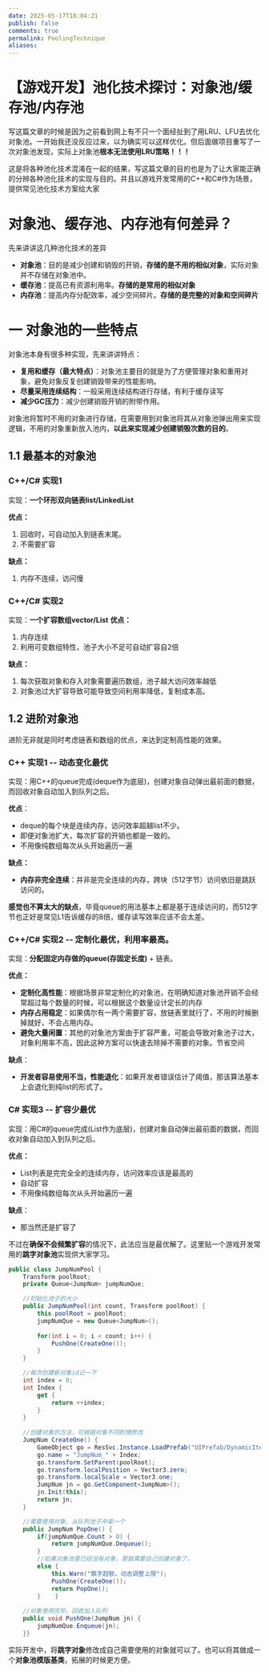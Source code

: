 ```yaml
---
date: 2025-05-17T18:04:21
publish: false
comments: true
permalink: PoolingTechnique
aliases:
---
```


# 【游戏开发】池化技术探讨：对象池/缓存池/内存池

写这篇文章的时候是因为之前看到网上有不只一个面经扯到了用LRU、LFU去优化对象池。一开始我还没反应过来，以为确实可以这样优化。但后面做项目重写了一次对象池发现，实际上对象池**根本无法使用LRU策略！！！** 

这是将各种池化技术混淆在一起的结果，写这篇文章的目的也是为了让大家能正确的分辨各种池化技术的实现与目的。并且以游戏开发常用的C++和C#作为场景，提供常见池化技术方案给大家


# 对象池、缓存池、内存池有何差异？
先来讲讲这几种池化技术的差异
- **对象池**：目的是减少创建和销毁的开销，**存储的是不用的相似对象**，实际对象并不存储在对象池中。
- **缓存池**：提高已有资源利用率。**存储的是常用的相似对象**
- **内存池**：提高内存分配效率，减少空间碎片。**存储的是完整的对象和空间碎片**


# 一 对象池的一些特点
对象池本身有很多种实现，先来讲讲特点：

- **复用和缓存（最大特点）**：对象池主要目的就是为了方便管理对象和重用对象，避免对象反复创建销毁带来的性能影响。
- **尽量采用连续结构**：一般采用连续结构进行存储，有利于缓存读写
- **减少GC压力**：减少创建销毁开销的附带作用。

对象池将暂时不用的对象进行存储，在需要用到对象池将其从对象池弹出用来实现逻辑，不用的对象重新放入池内，**以此来实现减少创建销毁次数的目的**。

## 1.1 最基本的对象池

### C++/C# 实现1
 实现：**一个环形双向链表list/LinkedList**

 **优点：**
1. 回收时，可自动加入到链表末尾。
2. 不需要扩容

**缺点：**
1. 内存不连续，访问慢

### C++/C# 实现2
实现：**一个扩容数组vector/List**
**优点：**
1. 内存连续
2. 利用可变数组特性，池子大小不足可自动扩容自2倍

**缺点：**
1. 每次获取对象和存入对象需要遍历数组，池子越大访问效率越低
2. 对象池过大扩容导致可能导致空间利用率降低，复制成本高。 
## 1.2 进阶对象池
进阶无非就是同时考虑链表和数组的优点，来达到定制高性能的效果。


### C++ 实现1 -- 动态变化最优
实现：用C++的queue完成(deque作为底层)，创建对象自动弹出最前面的数据，而回收对象自动加入到队列之后。

**优点**：
- deque的每个块是连续内存，访问效率超越list不少。
- 即便对象池扩大，每次扩容的开销也都是一致的。
- 不用像纯数组每次从头开始遍历一遍

**缺点：**
- **内存非完全连续**：并非是完全连续的内存，跨块（512字节）访问依旧是跳跃访问的。

**感觉也不算太大的缺点**，毕竟queue的用法基本上都是基于连续访问的，而512字节也正好是常见L1告诉缓存的8倍，缓存读写效率应该不会太差。

### C++/C# 实现2 -- 定制化最优，利用率最高。
实现：**分配固定内存做的queue(存固定长度)** + 链表。

**优点：**
- **定制化高性能**：根据场景非常定制化的对象池，在明确知道对象池开销不会经常超过每个数量的时候，可以根据这个数量设计定长的内存
- **内存占用稳定**：如果偶尔有一两个需要扩容，放链表里就行了，不用的时候删掉就好，不会占用内存。
- **避免大量闲置**：其他的对象池方案由于扩容严重，可能会导致对象池子过大，对象利用率不高，因此这种方案可以快速去除掉不需要的对象。节省空间 

**缺点**：
- **开发者容易使用不当，性能退化**：如果开发者错误估计了阈值，那该算法基本上会退化到纯list的形式了。


### C# 实现3 -- 扩容少最优
实现：用C#的queue完成(List作为底层)，创建对象自动弹出最前面的数据，而回收对象自动加入到队列之后。

**优点：**
- List列表是完完全全的连续内存，访问效率应该是最高的
- 自动扩容
- 不用像纯数组每次从头开始遍历一遍

**缺点**：
- 那当然还是扩容了

不过在**确保不会频繁扩容**的情况下，此法应当是最优解了。这里贴一个游戏开发常用的**跳字对象池**实现供大家学习。

```C#
public class JumpNumPool {  
    Transform poolRoot;  
    private Queue<JumpNum> jumpNumQue;  

	//初始化池子的大小
    public JumpNumPool(int count, Transform poolRoot) {  
        this.poolRoot = poolRoot;  
        jumpNumQue = new Queue<JumpNum>();  
  
        for(int i = 0; i < count; i++) {  
            PushOne(CreateOne());  
        }    
	}  

	//每次创建新对象id记一下
    int index = 0;  
    int Index {  
        get {            
	        return ++index;  
        }  
    }    
    
    //创建对象的方法，可根据对象不同酌情修改
    JumpNum CreateOne() {  
        GameObject go = ResSvc.Instance.LoadPrefab("UIPrefab/DynamicItem/JumpNum");  //这里可以改成自己的资源加载和实例化的方法
        go.name = "JumpNum_" + Index;  
        go.transform.SetParent(poolRoot);  
        go.transform.localPosition = Vector3.zero;  
        go.transform.localScale = Vector3.one;  
        JumpNum jn = go.GetComponent<JumpNum>();  
        jn.Init(this);  
        return jn;  
    }  

	//需要使用对象，从队列池子中拿一个
    public JumpNum PopOne() {  
        if(jumpNumQue.Count > 0) {  
            return jumpNumQue.Dequeue();  
        }        
        //如果对象池里已经没有对象，那就需要自己创建对象了。
        else {  
            this.Warn("飘字超额，动态调整上限");  
            PushOne(CreateOne());  
            return PopOne();  
        }    }  
        
    //对象使用完毕，回收加入队列
    public void PushOne(JumpNum jn) {  
        jumpNumQue.Enqueue(jn);  
    }}
```

实际开发中，将**跳字对象**修改成自己需要使用的对象就可以了。也可以将其做成一个**对象池模版基类**，拓展的时候更方便。